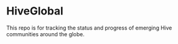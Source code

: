 # HiveGlobal
This repo is for tracking the status and progress of emerging Hive communities around the globe.
